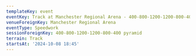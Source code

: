 ```yaml
---
templateKey: event
eventKey: Track at Manchester Regional Arena - 400-800-1200-1200-800-400 pyramid
venueForeignKey: Manchester Regional Arena
eventType: Speedwork
sessionForeignKey: 400-800-1200-1200-800-400 pyramid
terrain: Track
startsAt: '2024-10-08 18:45'
---
```

